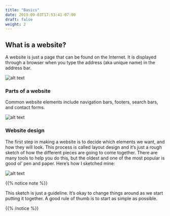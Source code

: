 ```yaml
---
title: "Basics"
date: 2019-09-03T17:53:41-07:00
draft: false
weight: 2
---
```


## What is a website?

A website is just a page that can be found on the Internet. It is displayed through a browser when you type the address (aka unique name) in the address bar.

![alt text](https://1mtvya.dm.files.1drv.com/y4mqBcdQfTi7DP7Pk8U1Yu86e9ObVoogX4E9bB_jcTLAm5HVJpHgKWm6xeBpo_22xqLBgUwewOMcGKwEKFp9LHgFGgIcA2E-7W1XWmFqR3fkD04AQXAZFMxZxJdqqBlPvqrIs7rh_XEJRwpQc0eoRTERgI2gIJ_yR6jlCjz5Xer_oLWcVGTo12DUg-WTB5jM77hz4nbHirbMyufs6NQ60EIrg?width=660&height=521&cropmode=none "web browser graphic")

### Parts of a website

Common website elements include navigation bars, footers, search bars, and contact forms.

![alt text](../media/website-parts.PNG "elements of a website on spotify") 

### Website design

The first step in making a website is to decide which elements we want, and how they will look. This process is called layout design and it’s just a rough sketch of how the different pieces are going to come together. There are many tools to help you do this, but the oldest and one of the most popular is good ol’ pen and paper. Here’s how I sketched mine:

![alt text](../media/dog-layout-sm.png "example website for Benji")

{{% notice note %}}

This sketch is just a guideline. It’s okay to change things around as we start putting it together. A good rule of thumb is to start as simple as possible.

{{% /notice %}}
